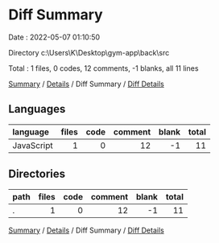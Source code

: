 # Diff Summary

Date : 2022-05-07 01:10:50

Directory c:\Users\K\Desktop\gym-app\back\src

Total : 1 files,  0 codes, 12 comments, -1 blanks, all 11 lines

[Summary](results.md) / [Details](details.md) / Diff Summary / [Diff Details](diff-details.md)

## Languages
| language | files | code | comment | blank | total |
| :--- | ---: | ---: | ---: | ---: | ---: |
| JavaScript | 1 | 0 | 12 | -1 | 11 |

## Directories
| path | files | code | comment | blank | total |
| :--- | ---: | ---: | ---: | ---: | ---: |
| . | 1 | 0 | 12 | -1 | 11 |

[Summary](results.md) / [Details](details.md) / Diff Summary / [Diff Details](diff-details.md)
